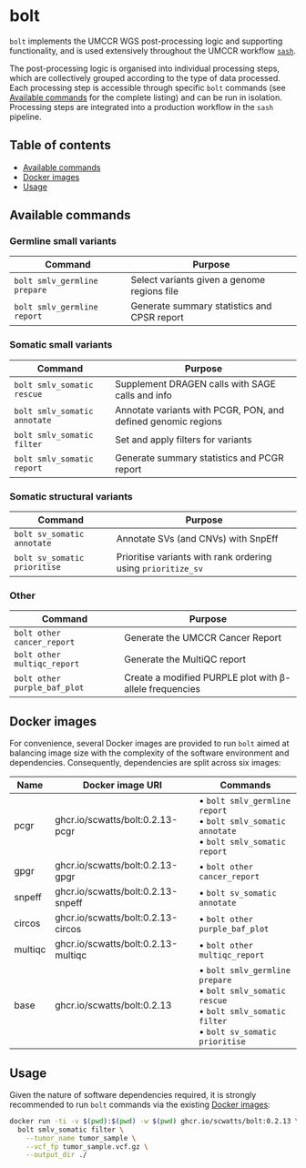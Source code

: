 # bolt

`bolt` implements the UMCCR WGS post-processing logic and supporting functionality, and is used extensively throughout the
UMCCR workflow [`sash`](https://github.com/scwatts/sash).

The post-processing logic is organised into individual processing steps, which are collectively grouped according to the
type of data processed. Each processing step is accessible through specific `bolt` commands (see [Available
commands](#available-commands) for the complete listing) and can be run in isolation. Processing steps are integrated
into a production workflow in the `sash` pipeline.

## Table of contents

* [Available commands](#available-commands)
* [Docker images](#docker-images)
* [Usage](#usage)

## Available commands

### Germline small variants

| Command                      | Purpose                                     |
| ---                          | ---                                         |
| `bolt smlv_germline prepare` | Select variants given a genome regions file |
| `bolt smlv_germline report`  | Generate summary statistics and CPSR report |

### Somatic small variants

| Command                      | Purpose                                                       |
| ---                          | ---                                                           |
| `bolt smlv_somatic rescue`   | Supplement DRAGEN calls with SAGE calls and info              |
| `bolt smlv_somatic annotate` | Annotate variants with PCGR, PON, and defined genomic regions |
| `bolt smlv_somatic filter`   | Set and apply filters for variants                            |
| `bolt smlv_somatic report`   | Generate summary statistics and PCGR report                   |

### Somatic structural variants

| Command                      | Purpose                                                      |
| ---                          | ---                                                          |
| `bolt sv_somatic annotate`   | Annotate SVs (and CNVs) with SnpEff                          |
| `bolt sv_somatic prioritise` | Prioritise variants with rank ordering using `prioritize_sv` |

### Other

| Command                      | Purpose                                                 |
| ---                          | ---                                                     |
| `bolt other cancer_report`   | Generate the UMCCR Cancer Report                        |
| `bolt other multiqc_report`  | Generate the MultiQC report                             |
| `bolt other purple_baf_plot` | Create a modified PURPLE plot with β-allele frequencies |

## Docker images

For convenience, several Docker images are provided to run `bolt` aimed at balancing image size with the complexity of
the software environment and dependencies. Consequently, dependencies are split across six images:

| Name    | Docker image URI                    | Commands                       |
| ---     | ---                                 | ---                            |
| pcgr    | ghcr.io/scwatts/bolt:0.2.13-pcgr    | • `bolt smlv_germline report`<br />• `bolt smlv_somatic annotate`<br />• `bolt smlv_somatic report`<br /> |
| gpgr    | ghcr.io/scwatts/bolt:0.2.13-gpgr    | • `bolt other cancer_report`   |
| snpeff  | ghcr.io/scwatts/bolt:0.2.13-snpeff  | • `bolt sv_somatic annotate`   |
| circos  | ghcr.io/scwatts/bolt:0.2.13-circos  | • `bolt other purple_baf_plot` |
| multiqc | ghcr.io/scwatts/bolt:0.2.13-multiqc | • `bolt other multiqc_report`  |
| base    | ghcr.io/scwatts/bolt:0.2.13         | • `bolt smlv_germline prepare`<br />• `bolt smlv_somatic rescue`<br />• `bolt smlv_somatic filter`<br />• `bolt sv_somatic prioritise`<br /> |

## Usage

Given the nature of software dependencies required, it is strongly recommended to run `bolt` commands via the existing
[Docker images](#docker-images):

```bash
docker run -ti -v $(pwd):$(pwd) -w $(pwd) ghcr.io/scwatts/bolt:0.2.13 \
  bolt smlv_somatic filter \
    --tumor_name tumor_sample \
    --vcf_fp tumor_sample.vcf.gz \
    --output_dir ./
```
